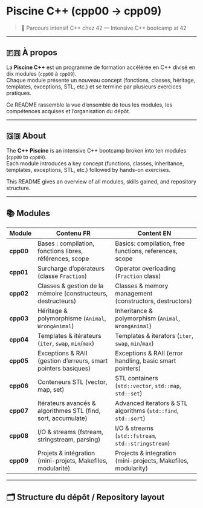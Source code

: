 # Piscine C++ (cpp00 → cpp09)

> 🚀 Parcours intensif C++ chez 42 — Intensive C++ bootcamp at 42

---

## 🇫🇷 À propos

La **Piscine C++** est un programme de formation accélérée en C++ divisé en dix modules (`cpp00` à `cpp09`).  
Chaque module présente un nouveau concept (fonctions, classes, héritage, templates, exceptions, STL, etc.) et se termine par plusieurs exercices pratiques.  

Ce README rassemble la vue d’ensemble de tous les modules, les compétences acquises et l’organisation du dépôt.

---

## 🇬🇧 About

The **C++ Piscine** is an intensive C++ bootcamp broken into ten modules (`cpp00` to `cpp09`).  
Each module introduces a key concept (functions, classes, inheritance, templates, exceptions, STL, etc.) followed by hands-on exercises.  

This README gives an overview of all modules, skills gained, and repository structure.

---

## 📚 Modules

| Module    | Contenu FR                                                        | Content EN                                                       |
|-----------|-------------------------------------------------------------------|------------------------------------------------------------------|
| **cpp00** | Bases : compilation, fonctions libres, références, scope          | Basics: compilation, free functions, references, scope           |
| **cpp01** | Surcharge d’opérateurs (classe `Fraction`)                        | Operator overloading (`Fraction` class)                          |
| **cpp02** | Classes & gestion de la mémoire (constructeurs, destructeurs)     | Classes & memory management (constructors, destructors)          |
| **cpp03** | Héritage & polymorphisme (`Animal`, `WrongAnimal`)                | Inheritance & polymorphism (`Animal`, `WrongAnimal`)             |
| **cpp04** | Templates & itérateurs (`iter`, `swap`, `min`/`max`)              | Templates & iterators (`iter`, `swap`, `min`/`max`)              |
| **cpp05** | Exceptions & RAII (gestion d’erreurs, smart pointers basiques)    | Exceptions & RAII (error handling, basic smart pointers)         |
| **cpp06** | Conteneurs STL (vector, map, set)                                 | STL containers (`std::vector`, `std::map`, `std::set`)           |
| **cpp07** | Itérateurs avancés & algorithmes STL (find, sort, accumulate)     | Advanced iterators & STL algorithms (`std::find`, `std::sort`)   |
| **cpp08** | I/O & streams (fstream, stringstream, parsing)                    | I/O & streams (`std::fstream`, `std::stringstream`)              |
| **cpp09** | Projets & intégration (mini-projets, Makefiles, modularité)       | Projects & integration (mini-projects, Makefiles, modularity)    |

---

## 🗂️ Structure du dépôt / Repository layout
